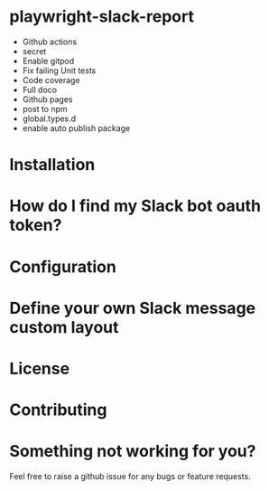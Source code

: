 # playwright-slack-report

- Github actions
- secret
- Enable gitpod
- Fix failing Unit tests
- Code coverage
- Full doco
- Github pages
- post to npm
- global.types.d
- enable auto publish package

# Installation

# How do I find my Slack bot oauth token?

# Configuration

# Define your own Slack message custom layout

# License

# Contributing

# Something not working for you?

Feel free to raise a github issue for any bugs or feature requests.

